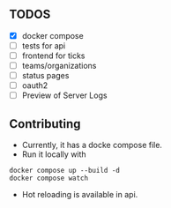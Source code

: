 ## TODOS

- [x] docker compose
- [ ] tests for api
- [ ] frontend for ticks
- [ ] teams/organizations
- [ ] status pages
- [ ] oauth2
- [ ] Preview of Server Logs

## Contributing

- Currently, it has a docke compose file.
- Run it locally with

```
docker compose up --build -d
docker compose watch
```

- Hot reloading is available in api.
